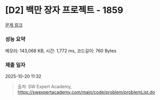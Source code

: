 # [D2] 백만 장자 프로젝트 - 1859 

[문제 링크](https://swexpertacademy.com/main/code/problem/problemDetail.do?contestProbId=AV5LrsUaDxcDFAXc) 

### 성능 요약

메모리: 143,068 KB, 시간: 1,772 ms, 코드길이: 760 Bytes

### 제출 일자

2025-10-20 11:32



> 출처: SW Expert Academy, https://swexpertacademy.com/main/code/problem/problemList.do